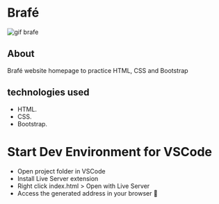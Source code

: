 # Brafé

![gif brafe](https://user-images.githubusercontent.com/86026272/140438749-2da5203b-812a-44f5-a127-a789379b85e9.gif)

## About
Brafé website homepage to practice HTML, CSS and Bootstrap

## technologies used
+ HTML.
+ CSS.
+ Bootstrap.

# Start Dev Environment for VSCode
+ Open project folder in VSCode
+ Install Live Server extension
+ Right click index.html > Open with Live Server
+ Access the generated address in your browser 🚀
